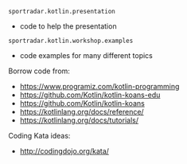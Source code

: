 `sportradar.kotlin.presentation`

- code to help the presentation

`sportradar.kotlin.workshop.examples`

- code examples for many different topics

Borrow code from:
- https://www.programiz.com/kotlin-programming
- https://github.com/Kotlin/kotlin-koans-edu
- https://github.com/Kotlin/kotlin-koans
- https://kotlinlang.org/docs/reference/
- https://kotlinlang.org/docs/tutorials/

Coding Kata ideas:
- http://codingdojo.org/kata/
